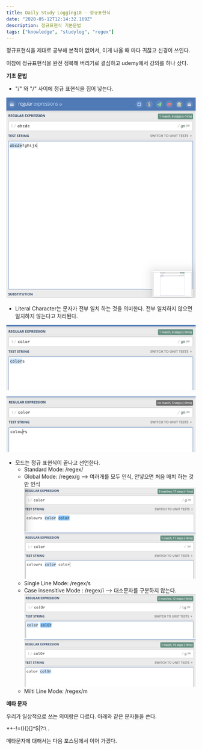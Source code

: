 ```yaml
---
title: Daily Study Logging18 - 정규표현식
date: "2020-05-12T12:14:32.169Z"
description: 정규표현식 기본문법
tags: ["knowledge", "studylog", "regex"] 
---
```


정규표현식을 제대로 공부해 본적이 없어서, 이게 나올 때 마다 귀찮고 신경이 쓰인다. 

이참에 정규표현식을 완전 정복해 버리기로 결심하고 udemy에서 강의를 하나 샀다. 


**기초 문법**

- "/" 와 "/" 사이에 정규 표현식을 집어 넣는다.

![](img0.png)


- Literal Character는 문자가 전부 일치 하는 것을 의미한다. 전부 일치하지 않으면 일치하지 않는다고 처리된다. 

![](img1.png)

![](img2.png)


- 모드는 정규 표현식이 끝나고 선언한다. 
    - Standard Mode: /regex/
    - Global Mode: /regex/g
    --> 여러개를 모두 인식, 안넣으면 처음 매치 하는 것만 인식
    ![](img3.png)
    ![](img4.png)
    - Single Line Mode: /regex/s
    - Case insensitive Mode : /regex/i
    --> 대소문자를 구분하지 않는다.
    ![](img5.png)
    ![](img6.png)
    - Milti Line Mode: /regex/m



**메타 문자**

우리가 일상적으로 쓰는 의미랑은 다르다. 아래와 같은 문자들을 쓴다.

*+-!=(){}[]^$|?:\ .

메타문자에 대해서는 다음 포스팅에서 이어 가겠다.